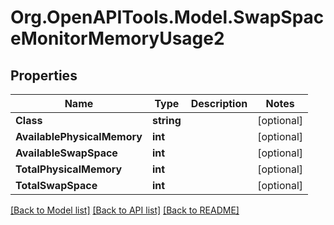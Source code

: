 
# Org.OpenAPITools.Model.SwapSpaceMonitorMemoryUsage2

## Properties

Name | Type | Description | Notes
------------ | ------------- | ------------- | -------------
**Class** | **string** |  | [optional] 
**AvailablePhysicalMemory** | **int** |  | [optional] 
**AvailableSwapSpace** | **int** |  | [optional] 
**TotalPhysicalMemory** | **int** |  | [optional] 
**TotalSwapSpace** | **int** |  | [optional] 

[[Back to Model list]](../README.md#documentation-for-models)
[[Back to API list]](../README.md#documentation-for-api-endpoints)
[[Back to README]](../README.md)

